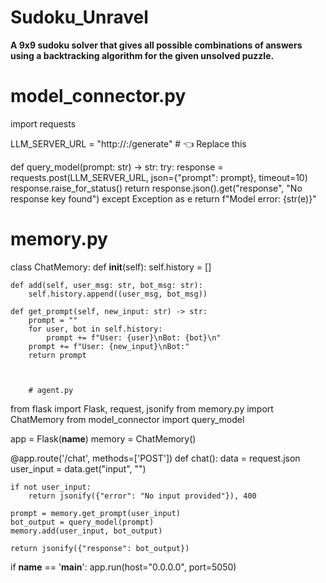 # Sudoku_Unravel
**A 9x9 sudoku solver that gives all possible combinations of answers using a backtracking algorithm for the given unsolved puzzle.**



# model_connector.py
import requests

LLM_SERVER_URL = "http://<your-llm-ip>:<port>/generate"  # 👈 Replace this

def query_model(prompt: str) -> str:
    try:
        response = requests.post(LLM_SERVER_URL, json={"prompt": prompt}, timeout=10)
        response.raise_for_status()
        return response.json().get("response", "No response key found")
    except Exception as e 
        return f"Model error: {str(e)}"


# memory.py
class ChatMemory:
    def __init__(self):
        self.history = []

    def add(self, user_msg: str, bot_msg: str):
        self.history.append((user_msg, bot_msg))

    def get_prompt(self, new_input: str) -> str:
        prompt = ""
        for user, bot in self.history:
            prompt += f"User: {user}\nBot: {bot}\n"
        prompt += f"User: {new_input}\nBot:"
        return prompt



        # agent.py
from flask import Flask, request, jsonify
from memory.py import ChatMemory
from model_connector import query_model

app = Flask(__name__)
memory = ChatMemory()

@app.route('/chat', methods=['POST'])
def chat():
    data = request.json
    user_input = data.get("input", "")
    
    if not user_input:
        return jsonify({"error": "No input provided"}), 400

    prompt = memory.get_prompt(user_input)
    bot_output = query_model(prompt)
    memory.add(user_input, bot_output)

    return jsonify({"response": bot_output})

if __name__ == '__main__':
    app.run(host="0.0.0.0", port=5050)
